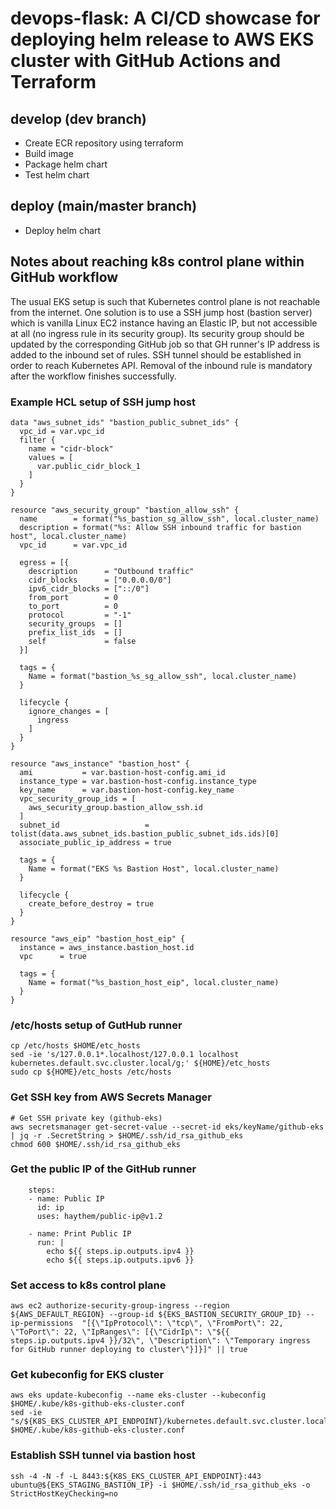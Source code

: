 # devops-flask: A CI/CD showcase for deploying helm release to AWS EKS cluster with GitHub Actions and Terraform
## develop (dev branch)
- Create ECR repository using terraform
- Build image
- Package helm chart
- Test helm chart
## deploy (main/master branch)
- Deploy helm chart
## Notes about reaching k8s control plane within GitHub workflow
The usual EKS setup is such that Kubernetes control plane is not reachable from the internet. One solution is to use a SSH jump host (bastion server) which is vanilla Linux EC2 instance having an Elastic IP, but not accessible at all (no ingress rule in its security group). Its security group should be updated by the corresponding GitHub job so that GH runner's IP address is added to the inbound set of rules. SSH tunnel should be established in order to reach Kubernetes API. Removal of the inbound rule is mandatory after the workflow finishes successfully.
### Example HCL setup of SSH jump host
```
data "aws_subnet_ids" "bastion_public_subnet_ids" {
  vpc_id = var.vpc_id
  filter {
    name = "cidr-block"
    values = [
      var.public_cidr_block_1
    ]
  }
}

resource "aws_security_group" "bastion_allow_ssh" {
  name        = format("%s_bastion_sg_allow_ssh", local.cluster_name)
  description = format("%s: Allow SSH inbound traffic for bastion host", local.cluster_name)
  vpc_id      = var.vpc_id

  egress = [{
    description      = "Outbound traffic"
    cidr_blocks      = ["0.0.0.0/0"]
    ipv6_cidr_blocks = ["::/0"]
    from_port        = 0
    to_port          = 0
    protocol         = "-1"
    security_groups  = []
    prefix_list_ids  = []
    self             = false
  }]

  tags = {
    Name = format("bastion_%s_sg_allow_ssh", local.cluster_name)
  }

  lifecycle {
    ignore_changes = [
      ingress
    ]
  }
}

resource "aws_instance" "bastion_host" {
  ami           = var.bastion-host-config.ami_id
  instance_type = var.bastion-host-config.instance_type
  key_name      = var.bastion-host-config.key_name
  vpc_security_group_ids = [
    aws_security_group.bastion_allow_ssh.id
  ]
  subnet_id                   = tolist(data.aws_subnet_ids.bastion_public_subnet_ids.ids)[0]
  associate_public_ip_address = true

  tags = {
    Name = format("EKS %s Bastion Host", local.cluster_name)
  }

  lifecycle {
    create_before_destroy = true
  }
}

resource "aws_eip" "bastion_host_eip" {
  instance = aws_instance.bastion_host.id
  vpc      = true

  tags = {
    Name = format("%s_bastion_host_eip", local.cluster_name)
  }
}

```

### /etc/hosts setup of GutHub runner
```
cp /etc/hosts $HOME/etc_hosts
sed -ie 's/127.0.0.1*.localhost/127.0.0.1 localhost kubernetes.default.svc.cluster.local/g;' ${HOME}/etc_hosts
sudo cp ${HOME}/etc_hosts /etc/hosts
```
### Get SSH key from AWS Secrets Manager
```
# Get SSH private key (github-eks)
aws secretsmanager get-secret-value --secret-id eks/keyName/github-eks | jq -r .SecretString > $HOME/.ssh/id_rsa_github_eks
chmod 600 $HOME/.ssh/id_rsa_github_eks
```
### Get the public IP of the GitHub runner
```
    steps:
    - name: Public IP
      id: ip
      uses: haythem/public-ip@v1.2

    - name: Print Public IP
      run: |
        echo ${{ steps.ip.outputs.ipv4 }}
        echo ${{ steps.ip.outputs.ipv6 }}
```
### Set access to k8s control plane
```
aws ec2 authorize-security-group-ingress --region ${AWS_DEFAULT_REGION} --group-id ${EKS_BASTION_SECURITY_GROUP_ID} --ip-permissions  "[{\"IpProtocol\": \"tcp\", \"FromPort\": 22, \"ToPort\": 22, \"IpRanges\": [{\"CidrIp\": \"${{ steps.ip.outputs.ipv4 }}/32\", \"Description\": \"Temporary ingress for GitHub runner deploying to cluster\"}]}]" || true
```
### Get kubeconfig for EKS cluster
```
aws eks update-kubeconfig --name eks-cluster --kubeconfig $HOME/.kube/k8s-github-eks-cluster.conf
sed -ie "s/${K8S_EKS_CLUSTER_API_ENDPOINT}/kubernetes.default.svc.cluster.local:8443/g;" $HOME/.kube/k8s-github-eks-cluster.conf
```
### Establish SSH tunnel via bastion host
```
ssh -4 -N -f -L 8443:${K8S_EKS_CLUSTER_API_ENDPOINT}:443 ubuntu@${EKS_STAGING_BASTION_IP} -i $HOME/.ssh/id_rsa_github_eks -o StrictHostKeyChecking=no
```

